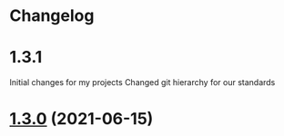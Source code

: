 # Changelog

# 1.3.1 
Initial changes for my projects 
Changed git hierarchy for our standards

# [1.3.0](https://github.com/madsbangh/EasyButtons/compare/v1.2.0...v1.3.0) (2021-06-15)

